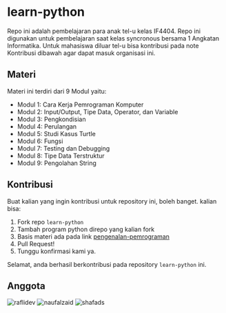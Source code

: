 # learn-python
Repo ini adalah pembelajaran para anak tel-u kelas IF4404. Repo ini digunakan untuk pembelajaran saat kelas syncronous bersama 1 Angkatan Informatika.
Untuk mahasiswa diluar tel-u bisa kontribusi pada note Kontribusi dibawah agar dapat masuk organisasi ini.

## Materi
Materi ini terdiri dari 9 Modul yaitu:
* Modul 1: Cara Kerja Pemrograman Komputer
* Modul 2: Input/Output, Tipe Data, Operator, dan Variable
* Modul 3: Pengkondisian
* Modul 4: Perulangan
* Modul 5: Studi Kasus Turtle
* Modul 6: Fungsi
* Modul 7: Testing dan Debugging
* Modul 8: Tipe Data Terstruktur
* Modul 9: Pengolahan String

## Kontribusi
Buat kalian yang ingin kontribusi untuk repository ini, boleh banget. kalian bisa:
1. Fork repo `learn-python`
2. Tambah program python direpo yang kalian fork
3. Basis materi ada pada link [pengenalan-pemrograman](https://saidalfaraby.github.io/pengenalan-pemrograman/)
4. Pull Request!
5. Tunggu konfirmasi kami ya.

Selamat, anda berhasil berkontribusi pada repository `learn-python` ini.

## Anggota
![raflidev](https://github.com/raflidev.png?size=100)
![naufalzaid](https://github.com/naufalzaid.png?size=100)
![shafads](https://github.com/shafads.png?size=100)
